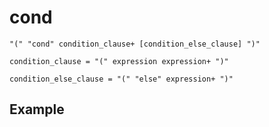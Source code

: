 # cond
```
"(" "cond" condition_clause+ [condition_else_clause] ")"

condition_clause = "(" expression expression+ ")"

condition_else_clause = "(" "else" expression+ ")"
```

## Example
```scheme

```